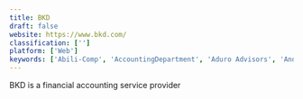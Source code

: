 ```yaml
---
title: BKD
draft: false 
website: https://www.bkd.com/
classification: ['']
platform: ['Web']
keywords: ['Abili-Comp', 'AccountingDepartment', 'Aduro Advisors', 'Anderson Advisors', 'Blick Rothenberg', 'CountUp', 'Deloitte Audit', 'Livingston and Haynes', 'Nomad Financial', 'Pilot', 'SimpleKeep', 'Thomson Reuters UltraTax CS']
---
```

BKD is a financial accounting service provider